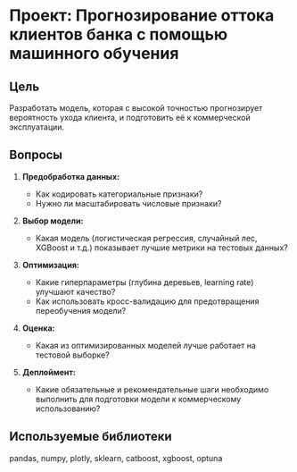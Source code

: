 # Проект: Прогнозирование оттока клиентов банка с помощью машинного обучения

## Цель
Разработать модель, которая с высокой точностью прогнозирует вероятность ухода клиента, и подготовить её к коммерческой эксплуатации.

## Вопросы
1. **Предобработка данных:**
   - Как кодировать категориальные признаки?
   - Нужно ли масштабировать числовые признаки?

2. **Выбор модели:**
   - Какая модель (логистическая регрессия, случайный лес, XGBoost и т.д.) показывает лучшие метрики на тестовых данных?

3. **Оптимизация:**
   - Какие гиперпараметры (глубина деревьев, learning rate) улучшают качество?
   - Как использовать кросс-валидацию для предотвращения переобучения модели?

4. **Оценка:**
   - Какая из оптимизированных моделей лучше работает на тестовой выборке?

5. **Деплоймент:**
   - Какие обязательные и рекомендательные шаги необходимо выполнить для подготовки модели к коммерческому использованию?

## Используемые библиотеки
pandas, numpy, plotly, sklearn, catboost, xgboost, optuna